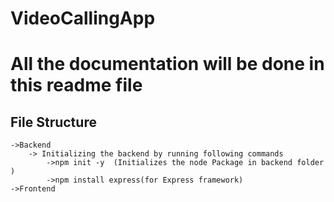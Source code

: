 # VideoCallingApp

# All the documentation will be done in this readme file
## File Structure
    ->Backend
        -> Initializing the backend by running following commands
            ->npm init -y  (Initializes the node Package in backend folder )
            ->npm install express(for Express framework)
    ->Frontend